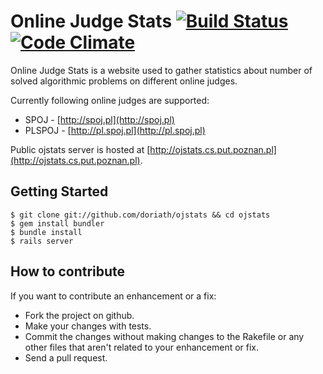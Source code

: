 Online Judge Stats [![Build Status](https://travis-ci.org/doriath/ojstats.png)](https://travis-ci.org/doriath/ojstats) [![Code Climate](https://codeclimate.com/badge.png)](https://codeclimate.com/github/doriath/ojstats)
==================

Online Judge Stats is a website used to gather statistics about number of
solved algorithmic problems on different online judges.

Currently following online judges are supported:

* SPOJ - [http://spoj.pl](http://spoj.pl)
* PLSPOJ - [http://pl.spoj.pl](http://pl.spoj.pl)

Public ojstats server is hosted at
[http://ojstats.cs.put.poznan.pl](http://ojstats.cs.put.poznan.pl).

Getting Started
---------------

    $ git clone git://github.com/doriath/ojstats && cd ojstats
    $ gem install bundler
    $ bundle install
    $ rails server

How to contribute
-----------------

If you want to contribute an enhancement or a fix:

* Fork the project on github.
* Make your changes with tests.
* Commit the changes without making changes to the Rakefile or any other files that aren't related to your enhancement or fix.
* Send a pull request.
